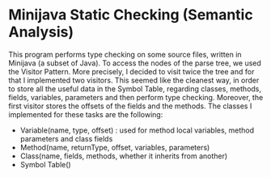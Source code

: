 # Minijava Static Checking (Semantic Analysis)
This program performs type checking on some source files, written in Minijava (a subset of Java). To access the nodes of the parse tree, we used the Visitor Pattern. More precisely, I decided to visit twice the tree and for that I implemented two visitors. This seemed like the cleanest way, in order to store all the useful data in the Symbol Table, regarding classes, methods, fields, variables, parameters and then perform type checking. Moreover, the first visitor stores the offsets of the fields and the methods. The classes I implemented for these tasks are the following:
- Variable(name, type, offset) : used for method local variables, method parameters and class fields
- Method(name, returnType, offset, variables, parameters)
- Class(name, fields, methods, whether it inherits from another)
- Symbol Table()
